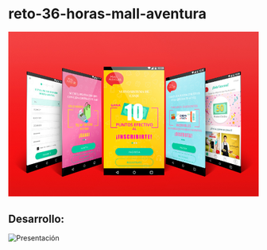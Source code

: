 # reto-36-horas-mall-aventura

![Mockup proyecto 36 Horas Mall Aventura](img/mockup-aventura.jpg)


## Desarrollo:

![Presentación](https://docs.google.com/presentation/d/1kj_6b-756ZhNPzui5sGYz5b7D1qEJprYzN3888epKRE/edit#slide=id.g35f391192_00)
